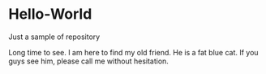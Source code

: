 # Hello-World
Just a sample of repository

Long time to see. I am here to find my old friend. He is a fat blue cat. If you guys see him, please call me without hesitation.
